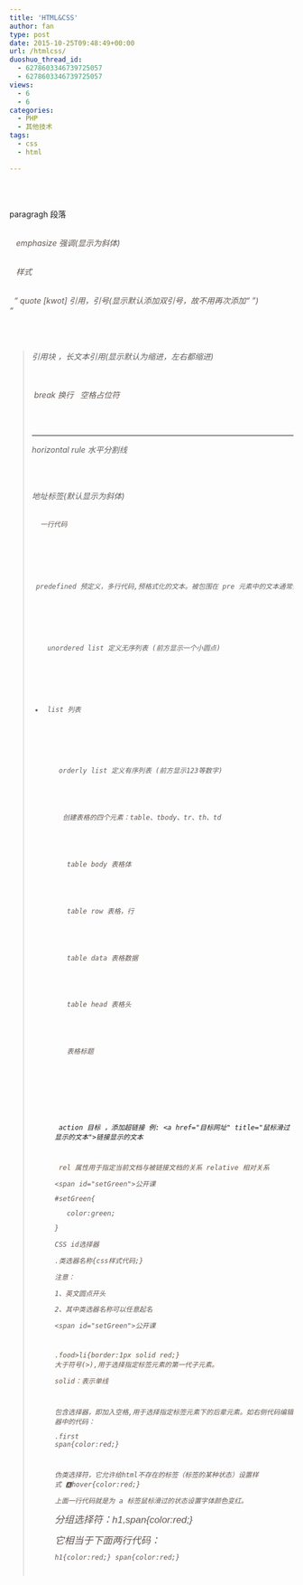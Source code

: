 ```yaml
---
title: 'HTML&CSS'
author: fan
type: post
date: 2015-10-25T09:48:49+00:00
url: /htmlcss/
duoshuo_thread_id:
  - 6278603346739725057
  - 6278603346739725057
views:
  - 6
  - 6
categories:
  - PHP
  - 其他技术
tags:
  - css
  - html

---
```

<p style="padding: 0px; border: 0px; vertical-align: baseline; white-space: pre-wrap; color: rgb(99, 87, 82);">
  <p> paragragh 段落
</p>

<p style="padding: 0px; border: 0px; vertical-align: baseline; white-space: pre-wrap; color: rgb(99, 87, 82);">
  <em> emphasize 强调(显示为斜体)
</p>

<p style="padding: 0px; border: 0px; vertical-align: baseline; white-space: pre-wrap; color: rgb(99, 87, 82);">
  <span> 样式
</p>

<p style="padding: 0px; border: 0px; vertical-align: baseline; white-space: pre-wrap; color: rgb(99, 87, 82);">
  <q> quote [kwot] 引用，引号(显示默认添加双引号，故不用再次添加“ ”)
</p>

<p style="padding: 0px; border: 0px; vertical-align: baseline; white-space: pre-wrap; color: rgb(99, 87, 82);">
  <blockquote> 引用块 ，长文本引用(显示默认为缩进，左右都缩进)
</p>

<p style="padding: 0px; border: 0px; vertical-align: baseline; white-space: pre-wrap; color: rgb(99, 87, 82);">
  <br /> break 换行 &nbsp; 空格占位符
</p>

<p style="padding: 0px; border: 0px; vertical-align: baseline; white-space: pre-wrap; color: rgb(99, 87, 82);">
  <hr /> horizontal rule 水平分割线
</p>

<p style="padding: 0px; border: 0px; vertical-align: baseline; white-space: pre-wrap; color: rgb(99, 87, 82);">
  <address> 地址标签(默认显示为斜体)
</p>

<p style="padding: 0px; border: 0px; vertical-align: baseline; white-space: pre-wrap; color: rgb(99, 87, 82);">
  <code> 一行代码
</p>

<p style="padding: 0px; border: 0px; vertical-align: baseline; white-space: pre-wrap; color: rgb(99, 87, 82);">
  <pre> predefined 预定义，多行代码,预格式化的文本。被包围在 pre 元素中的文本通常会保留空格和换行符。而文本也会呈现为等宽字体.
</p>

<p style="padding: 0px; border: 0px; vertical-align: baseline; white-space: pre-wrap; color: rgb(99, 87, 82);">
  <ul> unordered list 定义无序列表 (前方显示一个小圆点)
</p>

<p style="padding: 0px; border: 0px; vertical-align: baseline; white-space: pre-wrap; color: rgb(99, 87, 82);">
  <li> list 列表
</p>

<p style="padding: 0px; border: 0px; vertical-align: baseline; white-space: pre-wrap; color: rgb(99, 87, 82);">
  <ol> orderly list 定义有序列表 (前方显示123等数字)
</p>

<p style="padding: 0px; border: 0px; vertical-align: baseline; white-space: pre-wrap; color: rgb(99, 87, 82);">
  创建表格的四个元素：table、tbody、tr、th、td
</p>

<p style="padding: 0px; border: 0px; vertical-align: baseline; white-space: pre-wrap; color: rgb(99, 87, 82);">
  <tbody> table body 表格体
</p>

<p style="padding: 0px; border: 0px; vertical-align: baseline; white-space: pre-wrap; color: rgb(99, 87, 82);">
  <tr> table row 表格，行
</p>

<p style="padding: 0px; border: 0px; vertical-align: baseline; white-space: pre-wrap; color: rgb(99, 87, 82);">
  <td> table data 表格数据
</p>

<p style="padding: 0px; border: 0px; vertical-align: baseline; white-space: pre-wrap; color: rgb(99, 87, 82);">
  <th> table head 表格头
</p>

<p style="padding: 0px; border: 0px; vertical-align: baseline; white-space: pre-wrap; color: rgb(99, 87, 82);">
  <caption> 表格标题
</p>

<p style="padding: 0px; border: 0px; vertical-align: baseline; white-space: pre-wrap; color: rgb(99, 87, 82);">
  <table summary="表格简介文本">
</p>

<p style="padding: 0px; border: 0px; vertical-align: baseline; white-space: pre-wrap; color: rgb(99, 87, 82);">
</p>

<span style="font-family:&#39;Helvetica Neue&#39;;font-size:14px;"></span><span style="font-family:&#39;Helvetica Neue&#39;;font-size:14px;"></span>

<span style="color: rgb(99, 87, 82);"><a>&nbsp;action&nbsp;目标&nbsp;，添加超链接&nbsp;例:&nbsp;<a&nbsp;href="目标网址"&nbsp;title="鼠标滑过显示的文本">链接显示的文本</a></span>

<span style="color: rgb(99, 87, 82);"><br /></span>

<span style="color: rgb(99, 87, 82); background-color: rgb(255, 252, 247);">&nbsp;rel&nbsp;属性用于指定当前文档与被链接文档的关系&nbsp;relative&nbsp;相对关系</span>

<span style="color: rgb(99, 87, 82);"><span&nbsp;id="setGreen">公开课</span></span>

#setGreen{

&nbsp; &nbsp;color:green;

}

<span style="color: rgb(99, 87, 82);">CSS&nbsp;id选择器</span>

<span style="color: rgb(99, 87, 82);">.类选器名称{css样式代码;}</span>

<span style="color: rgb(99, 87, 82);">注意：</span>

1、英文圆点开头

2、其中类选器名称可以任意起名

<span&nbsp;id="setGreen">公开课</span>&nbsp;

<span style="color: rgb(99, 87, 82);"><br /></span>

<span style="color: rgb(99, 87, 82); white-space: pre-wrap; background-color: rgb(255, 252, 247);">.food>li{border:1px&nbsp;solid&nbsp;red;}</span> <span style="color: rgb(99, 87, 82); background-color: rgb(255, 252, 247);">大于符号(>),用于选择指定标签元素的第一代子元素。</span>

<span style="color: rgb(99, 87, 82); background-color: rgb(255, 252, 247);">solid：表示单线</span>

<span style="color: rgb(99, 87, 82); background-color: rgb(255, 252, 247);"><br /></span>

<span style="color: rgb(99, 87, 82);">包含选择器，即加入空格,用于选择指定标签元素下的后辈元素。如右侧代码编辑器中的代码：</span>

<span style="color: rgb(99, 87, 82);">.first&nbsp; span{color:red;}</span>

<span style="color: rgb(99, 87, 82);"><br /></span>

<span style="color: rgb(99, 87, 82);">伪类选择符，它允许给html不存在的标签（标签的某种状态）设置样式&nbsp;:a:hover{color:red;}</span>

上面一行代码就是为&nbsp;a&nbsp;标签鼠标滑过的状态设置字体颜色变红。



<span style="font-size: 17px;"><span style="font-family: Helvetica, &#39;Microsoft Yahei&#39;, ST-Heiti, &#39;Apple Color Emoji&#39;;"><span style="color: rgb(99, 87, 82);">分组选择符：h1,span{color:red;}</span></span></span>

<span style="font-size: 17px;"><span style="font-family: Helvetica, &#39;Microsoft Yahei&#39;, ST-Heiti, &#39;Apple Color Emoji&#39;;"><span style="color: rgb(99, 87, 82);">它相当于下面两行代码：</span></span></span>

h1{color:red;}&nbsp;span{color:red;}
